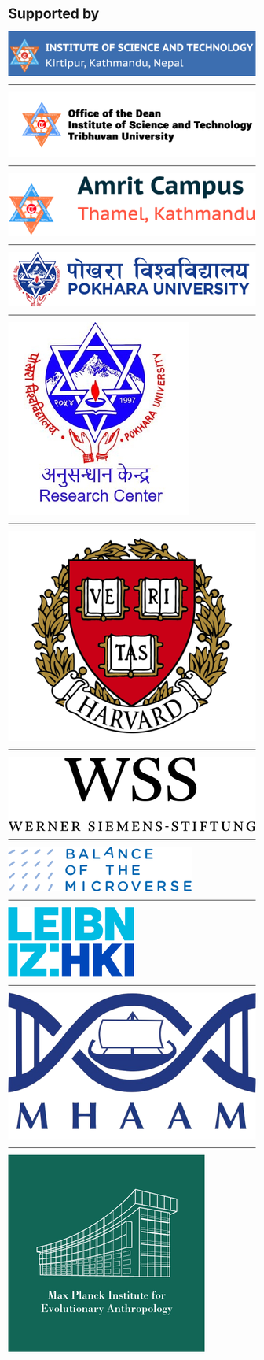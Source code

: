 # Supported by

[![](_media/iost_logo.png ':size=500')](https://iost.tu.edu.np/)

---

[![](_media/dean_office_iost.png ':size=500')](https://www.tuiost.edu.np/)

---

[![](_media/amrit_campus.png ':size=450')](https://ac.tu.edu.np/)

---

[![](_media/pu_logo_new.png ':size=450')](https://pu.edu.np/research/)

---

[![](_media/pu_research_center.jpg ':size=200')](https://www.facebook.com/research.pokhara.university)

---

[![](_media/Harvard-Logo.png ':size=200')](https://anthropology.fas.harvard.edu/)

---

[![](_media/werner_siemens_logo.png ':size=300')](https://www.wernersiemens-stiftung.ch/en/projects/prehistoric-medicine)

--- 

[![](_media/microverse_logo.png ':size=300')](https://www.microverse-cluster.de/en/)

---

[![](_media/leibniz_hki.png ':size=300')](https://www.leibniz-hki.de/en/)

---

[![](_media/mhaam_logo.png ':size=300')](https://www.archaeoscience.org/)

---

[![](_media/mpi-eva-logo-round-green.png ':size=300')](https://www.eva.mpg.de/index/)
